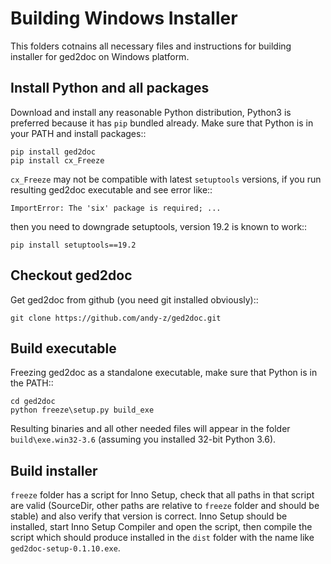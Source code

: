 Building Windows Installer
==========================

This folders cotnains all necessary files and instructions for building
installer for ged2doc on Windows platform.


Install Python and all packages
-------------------------------

Download and install any reasonable Python distribution, Python3 is
preferred because it has `pip` bundled already. Make sure that Python
is in your PATH and install packages::

    pip install ged2doc
    pip install cx_Freeze

`cx_Freeze` may not be compatible with latest `setuptools` versions, if
you run resulting ged2doc executable and see error like::

    ImportError: The 'six' package is required; ...

then you need to downgrade setuptools, version 19.2 is known to work::

    pip install setuptools==19.2


Checkout ged2doc
----------------

Get ged2doc from github (you need git installed obviously)::

    git clone https://github.com/andy-z/ged2doc.git


Build executable
----------------

Freezing ged2doc as a standalone executable, make sure that Python is in
the PATH::

    cd ged2doc
    python freeze\setup.py build_exe

Resulting binaries and all other needed files will appear in the folder
`build\exe.win32-3.6` (assuming you installed 32-bit Python 3.6).


Build installer
---------------

`freeze` folder has a script for Inno Setup, check that all paths
in that script are valid (SourceDir, other paths are relative to `freeze`
folder and should be stable) and also verify that version is correct.
Inno Setup should be installed, start Inno Setup Compiler and open
the script, then compile the script which should produce installed
in the `dist` folder with the name like `ged2doc-setup-0.1.10.exe`.
